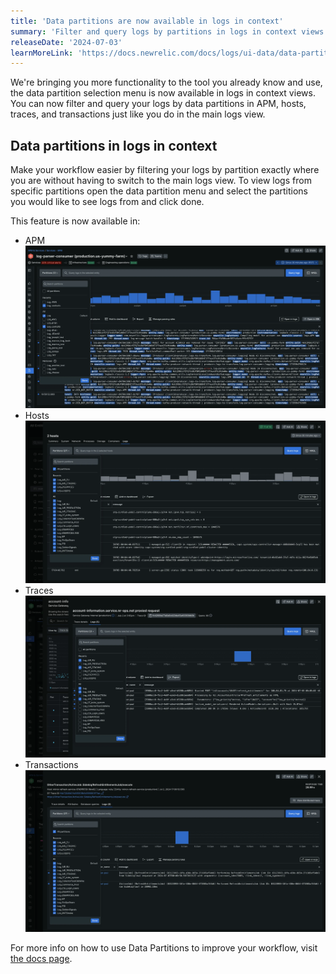 ```yaml
---
title: 'Data partitions are now available in logs in context'
summary: 'Filter and query logs by partitions in logs in context views'
releaseDate: '2024-07-03'
learnMoreLink: 'https://docs.newrelic.com/docs/logs/ui-data/data-partitions/'
---
```


We're bringing you more functionality to the tool you already know and use, the data partition selection menu is now available in logs in context views. You can now filter and query your logs by data partitions in APM, hosts, traces, and transactions just like you do in the main logs view.

## Data partitions in logs in context

Make your workflow easier by filtering your logs by partition exactly where you are without having to switch to the main logs view. To view logs from specific partitions open the data partition menu and select the partitions you would like to see logs from and click done. 

This feature is now available in:
- APM
![Data partition selection menu in APM log summary.](./images/APM_screenshot-full_logs-in-context-data-partition-selection-menu.webp "Data partition selection menu in APM log summary.")
- Hosts
![Data partition selection menu in hosts logs in context.](./images/hosts_screenshot-full_logs-in-context-data-partition-selection-menu.webp "Data partition selection menu in hosts logs in context.")
- Traces
![Data partition selection menu in traces logs in context.](./images/traces_screenshot-full_logs-in-context-data-partition-selection-menu.webp "Data partition selection menu in traces logs in context.")
- Transactions
![Data partition selection menu in transactions logs in context.](./images/transactions_screenshot-full_logs-in-context-data-partition-selection-menu.webp "Data partition selection menu in transactions logs in context.")

For more info on how to use Data Partitions to improve your workflow, visit [the docs page](https://docs.newrelic.com/docs/logs/ui-data/data-partitions/).
